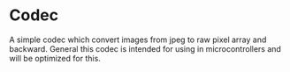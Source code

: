 # Codec


A simple codec which convert images from jpeg to raw pixel array and backward. General this codec is intended for using in microcontrollers and will be optimized for this. 
